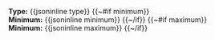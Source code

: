 **Type:** {{jsoninline type}}
{{~#if minimum}}<br/>
**Minimum:** {{jsoninline minimum}}
{{~/if}}
{{~#if maximum}}<br/>
**Minimum:** {{jsoninline maximum}}
{{~/if}}

